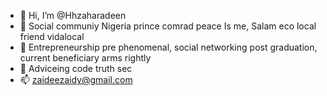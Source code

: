 - 👋 Hi, I’m @Hhzaharadeen
- 👀  Social communiy Nigeria prince comrad peace Is me, Salam eco local friend vidalocal
- 🌱  Entrepreneurship pre phenomenal, social networking post graduation, current beneficiary arms rightly 
- 💞️ Adviceing code truth sec
- 📫 zaideezaidy@gmail.com

<!---
Hhzaharadeen/Hhzaharadeen is a ✨ special ✨ repository because its `README.md` (this file) appears on your GitHub profile.
You can click the Preview link to take a look at your changes.
--->
